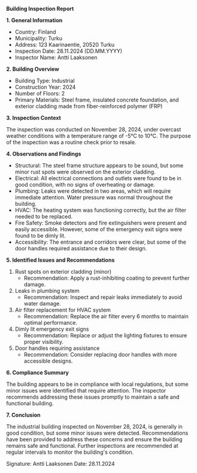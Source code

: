 **Building Inspection Report**

**1. General Information**

* Country: Finland
* Municipality: Turku
* Address: 123 Kaarinaentie, 20520 Turku
* Inspection Date: 28.11.2024 (DD.MM.YYYY)
* Inspector Name: Antti Laaksonen

**2. Building Overview**

* Building Type: Industrial
* Construction Year: 2024
* Number of Floors: 2
* Primary Materials: Steel frame, insulated concrete foundation, and exterior cladding made from fiber-reinforced polymer (FRP)

**3. Inspection Context**

The inspection was conducted on November 28, 2024, under overcast weather conditions with a temperature range of -5°C to 10°C. The purpose of the inspection was a routine check prior to resale.

**4. Observations and Findings**

* Structural: The steel frame structure appears to be sound, but some minor rust spots were observed on the exterior cladding.
* Electrical: All electrical connections and outlets were found to be in good condition, with no signs of overheating or damage.
* Plumbing: Leaks were detected in two areas, which will require immediate attention. Water pressure was normal throughout the building.
* HVAC: The heating system was functioning correctly, but the air filter needed to be replaced.
* Fire Safety: Smoke detectors and fire extinguishers were present and easily accessible. However, some of the emergency exit signs were found to be dimly lit.
* Accessibility: The entrance and corridors were clear, but some of the door handles required assistance due to their design.

**5. Identified Issues and Recommendations**

1. Rust spots on exterior cladding (minor)
	* Recommendation: Apply a rust-inhibiting coating to prevent further damage.
2. Leaks in plumbing system
	* Recommendation: Inspect and repair leaks immediately to avoid water damage.
3. Air filter replacement for HVAC system
	* Recommendation: Replace the air filter every 6 months to maintain optimal performance.
4. Dimly lit emergency exit signs
	* Recommendation: Replace or adjust the lighting fixtures to ensure proper visibility.
5. Door handles requiring assistance
	* Recommendation: Consider replacing door handles with more accessible designs.

**6. Compliance Summary**

The building appears to be in compliance with local regulations, but some minor issues were identified that require attention. The inspector recommends addressing these issues promptly to maintain a safe and functional building.

**7. Conclusion**

The industrial building inspected on November 28, 2024, is generally in good condition, but some minor issues were detected. Recommendations have been provided to address these concerns and ensure the building remains safe and functional. Further inspections are recommended at regular intervals to monitor the building's condition.

Signature: Antti Laaksonen
Date: 28.11.2024
